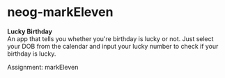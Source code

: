 # neog-markEleven
**Lucky Birthday**  
An app that tells you whether you're birthday is lucky or not.
Just select your DOB from the calendar and input your lucky number to check if your birthday is lucky.

Assignment: markEleven